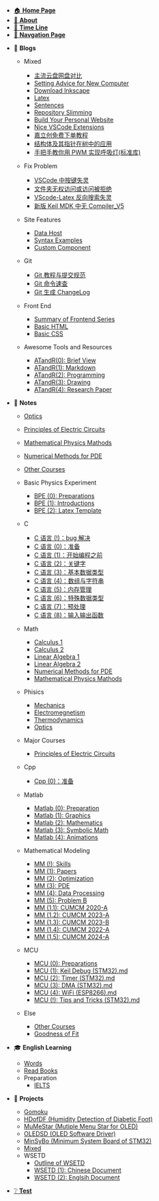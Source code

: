 - [🏠 **Home Page**](HOMEPAGE.md)
- [👋 **About**](README.md)
- [📃 **Time Line**](TimeLine.md)
- [🔎 **Navgation Page**](_sidebar.md)
<!-- - [📰 **To Be Dealing With**](ToBeDealingWith.md) -->

- 📓 **Blogs**

    - Mixed <!-- empty line is necessary to avoid the error -->
        - [主流云盘网盘对比](Blogs/Mixed/CloudStorageComparison.md)
        - [Setting Advice for New Computer](Blogs/Mixed/SettingAdviceForNewComputer.md)
        - [Download Inkscape](Blogs/Mixed/DownloadInkscape.md)
        - [Latex](Blogs/Mixed/Latex.md)
        - [Sentences](Blogs/Mixed/Sentences.md)
        - [Repository Slimming](Blogs/Mixed/RepoSlimming.md)
        - [Build Your Personal Website](Blogs/Mixed/BuildYourSite.md)
        - [Nice VSCode Extensions](Blogs/Mixed/Nice%20VSCode%20Extenstions.md)
        - [嘉立创免费下单教程](Blogs/Mixed/嘉立创免费下单教程.md)
        - [结构体及其指针在树中的应用](Blogs/Mixed/结构体及其指针在树中的应用.md)
        - [手把手教你用 PWM 实现呼吸灯(标准库)](<Blogs/Mixed/手把手教你用PWM实现呼吸灯(标准库).md>)
    - Fix Problem
        - [VSCode 中按键失灵](Blogs/FixProblem/KeypadFailureInVSCode.md)
        - [文件夹无权访问或访问被拒绝](Blogs/FixProblem/FolderPermissionProblem.md)
        - [VScode-Latex 反向搜索失灵](Blogs/FixProblem/VScode-Latex中反向搜索失灵的解决方案.md)
        - [新版 Keil MDK 中无 Compiler_V5](Blogs/FixProblem/新版keil_MDK中无compiler_v5的解决方案.md)

    - Site Features
        - [Data Host](Blogs/SiteFeatures/Data%20Host.md)
        - [Syntax Examples](Blogs/SiteFeatures/Syntax%20Examples.md)
        - [Custom Component](Blogs/SiteFeatures/Custom%20Component.md)
    - Git
        - [Git 教程与提交规范](Blogs/Git/Git教程与提交规范.md)
        - [Git 命令速查](Blogs/Git/Git命令速查.md)
        - [Git 生成 ChangeLog](Blogs/Git/Git生成ChangeLog.md)
    - Front End
        - [Summary of Frontend Series](Blogs/FrontEnd/Summary%20of%20Front%20End%20Series.md)
        - [Basic HTML](Blogs/FrontEnd/Basic%20HTML.md)
        - [Basic CSS](Blogs/FrontEnd/Basic%20CSS.md)
    - Awesome Tools and Resources
        - [ATandR(0): Brief View](<Blogs/ATandR/ATandR(0)-BriefView.md>)
        - [ATandR(1): Markdown](<Blogs/ATandR/ATandR(1)-Markdown.md>)
        - [ATandR(2): Programming](<Blogs/ATandR/ATandR(2)-Programming.md>)
        - [ATandR(3): Drawing](<Blogs/ATandR/ATandR(3)-Drawing.md>)
        - [ATandR(4): Research Paper](<Blogs/ATandR/ATandR(4)-ResearchPaper.md>)

- 📖 **Notes**

    - [Optics](Notes/Phisics/OpticsNotes.md)
    - [Principles of Electric Circuits](Notes/MajorCourses/CircuitTheoryNotes.md)
    - [Mathematical Physics Mathods](Notes/Math/MathematicalPhysicsMathods.md)
    - [Numerical Methods for PDE](Notes/Math/NumericalMethodsForPDE.md)
    - [Other Courses](Notes/Else/OtherCourses.md)
    - Basic Physics Experiment

        - [BPE (0): Preparations](<Notes/Phisics/BasicPhysicsExperiment/BPE(0)-Preparations.md>)
        - [BPE (1): Introductions](<Notes/Phisics/BasicPhysicsExperiment/BPE(1)-Introductions.md>)
        - [BPE (2): Latex Template](<Notes/Phisics/BasicPhysicsExperiment/BPE(2)-Template.md>)
    - C
        - [C 语言 (!)：bug 解决](<Notes/C/CNotes(!)-FixProblems.md>)
        - [C 语言 (0)：准备](<Notes/C/CNotes(0)-Preparation.md>)
        - [C 语言 (1)：开始编程之前](<Notes/C/CNotes(1)-BeforeStarting.md>)
        - [C 语言 (2)：关键字](<Notes/C/CNotes(2)-MemoryAndKeywords.md>)
        - [C 语言 (3)：基本数据类型](<Notes/C/CNotes(3)-DataTypes.md>)
        - [C 语言 (4)：数组与字符串](<Notes/C/CNotes(4)-ArrayAndString.md>)
        - [C 语言 (5)：内存管理](<Notes/C/CNotes(5)-MemoryManagement.md>)
        - [C 语言 (6)：特殊数据类型](<Notes/C/CNotes(6)-SpecialDataTypes.md>)
        - [C 语言 (7)：预处理](<Notes/C/CNotes(7)-Preproccess.md>)
        - [C 语言 (8)：输入输出函数](<Notes/C/CNotes(8)-IOFunctions.md>)
    - Math
        - [Calculus 1](Notes/Math/Calculus1Notes.md)
        - [Calculus 2](Notes/Math/Calculus2Notes.md)
        - [Linear Algebra 1](Notes/Math/LinearAlgebra1Notes.md)
        - [Linear Algebra 2](Notes/Math/LinearAlgebra2Notes.md)
        - [Numerical Methods for PDE](Notes/Math/NumericalMethodsForPDE.md)
        - [Mathematical Physics Mathods](Notes/Math/MathematicalPhysicsMathods.md)
    - Phisics

        - [Mechanics](Notes/Phisics/Mecanics%20notes.md)
        - [Electromegnetism](Notes/Phisics/Electromegnetism%20Notes.md)
        - [Thermodynamics](Notes/Phisics/Thermodynamics%20notes.md)
        - [Optics](Notes/Phisics/OpticsNotes.md)
    - Major Courses
    
      - [Principles of Electric Circuits](Notes/MajorCourses/CircuitTheoryNotes.md)
    - Cpp
        - [Cpp (0)：准备](<Notes/Cpp/CppNotes(0)-Preparation.md>)
    - Matlab
        - [Matlab (0): Preparation](<Notes/Matlab/MatlabNotes(0)-Preparation.md>)
        - [Matlab (1): Graphics](<Notes/Matlab/MatlabNotes(1)-Graphics.md>)
        - [Matlab (2): Mathematics](<Notes/Matlab/MatlabNotes(2)-Mathematics.md>)
        - [Matlab (3): Symbolic Math](<Notes/Matlab/MatlabNotes(3)-SymbolicMath.md>)
        - [Matlab (4): Animations](<Notes/Matlab/MatlabNotes(4)-Animations.md>)
    - Mathematical Modeling
        - [MM (!): Skills](<Notes/MathematicalModeling/MM(!)-Skills.md>)
        - [MM (1): Papers](<Notes/MathematicalModeling/MM(1)-Papers.md>)
        - [MM (2): Optimization](<Notes/MathematicalModeling/MM(2)-Optimization.md>)
        - [MM (3): PDE](<Notes/MathematicalModeling/MM(3)-PDE.md>)
        - [MM (4): Data Processing](<Notes/MathematicalModeling/MM(4)-DataProcessing.md>)
        - [MM (5): Problem B](<Notes/MathematicalModeling/MM(5)-ProblemB.md>)
        - [MM (1.1): CUMCM 2020-A](<Notes/MathematicalModeling/MM(1.1)-CUMCM2020A.md>)
        - [MM (1.2): CUMCM 2023-A](<Notes/MathematicalModeling/MM(1.2)-CUMCM2023A.md>)
        - [MM (1.3): CUMCM 2023-B](<Notes/MathematicalModeling/MM(1.3)-CUMCM2023B.md>)
        - [MM (1.4): CUMCM 2022-A](<Notes/MathematicalModeling/MM(1.4)-CUMCM2022A.md>)
        - [MM (1.5): CUMCM 2024-A](<Notes/MathematicalModeling/MM(1.5)-CUMCM2024A.md>)
    - MCU
        - [MCU (0): Preparations](<Notes/MCU/MCUNotes(0)-Preparations.md>)
        - [MCU (1): Keil Debug (STM32).md](<Notes/MCU/MCUNotes(1)-KeilDebug(STM32).md>)
        - [MCU (2): Timer (STM32).md](<Notes/MCU/MCUNotes(2)-Timer(STM32).md>)
        - [MCU (3): DMA (STM32).md](<Notes/MCU/MCUNotes(3)-DMA(STM32).md>)
        - [MCU (4): WiFi (ESP8266).md](<Notes/MCU/MCUNotes(4)-WiFi(ESP8266).md>)
        - [MCU (!): Tips and Tricks (STM32).md](<Notes/MCU/MCUNotes(!)-TipsAndTricks(STM32).md>)
    - Else
        - [Other Courses](Notes/Else/OtherCourses.md)
        - [Goodness of Fit](Notes/Else/GoodnessOfFit.md)

- 🎓 **English Learning**

    - [Words](EnglishLearning/Words.md)
    - [Read Books](EnglishLearning/ReadBooks.md)
    - Preparation
        - [IELTS](EnglishLearning/Preparation/IELTS.md)

- 📝 **Projects**

    - [Gomoku](Projects/Gomoku.md)
    - [HDofDF (Humidity Detection of Diabetic Foot)](Projects/HDofDF.md)
    - [MuMeStar (Mutiple Menu Star for OLED)](Projects/MuMeStar.md)
    - [OLEDSD (OLED Software Driver)](Projects/OLEDSD.md)
    - [MinSyBo (Minimum System Board of STM32)](Projects/MinSyBo.md)
    - [Mixed](Projects/Mixed.md)
    - WSETD
        - [Outline of WSETD](Projects/WSETD/OutlineOfWSETD.md)
        - [WSETD (1): Chinese Document](<Projects/WSETD/WSETD(1)-ChineseDocument.md>)
        - [WSETD (2): Englsih Document](<Projects/WSETD/WSETD(2)-EnglishDocument.md>)

- [❔ **Test**](Test.md)
<!-- 🔗 -->

